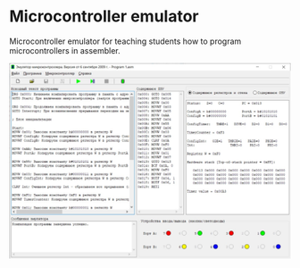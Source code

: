 # Microcontroller emulator
Microcontroller emulator for teaching students how to program microcontrollers in assembler.

![PrintScreen](Description/PrintScreen.jpg)
